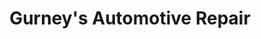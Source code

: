 ---
title: "Gurney's Automotive Repair"
url: /nashua/gurneys-automotive-repair/
shop: Autowerkstatt
---